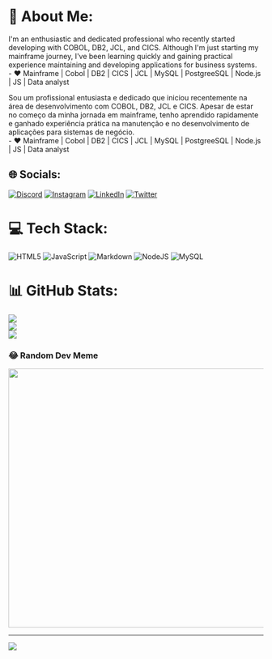 # 💫 About Me:
I'm an enthusiastic and dedicated professional who recently started developing with COBOL, DB2, JCL, and CICS. Although I'm just starting my mainframe journey, I've been learning quickly and gaining practical experience maintaining and developing applications for business systems. <br>- ❤ Mainframe | Cobol | DB2 | CICS | JCL | MySQL | PostgreeSQL | Node.js | JS | Data analyst

Sou um profissional entusiasta e dedicado que iniciou recentemente na área de desenvolvimento com COBOL, DB2, JCL e CICS. Apesar de estar no começo da minha jornada em mainframe, tenho aprendido rapidamente e ganhado experiência prática na manutenção e no desenvolvimento de aplicações para sistemas de negócio. <br>- ❤ Mainframe | Cobol | DB2 | CICS | JCL | MySQL | PostgreeSQL | Node.js | JS | Data analyst


## 🌐 Socials:
[![Discord](https://img.shields.io/badge/Discord-%237289DA.svg?logo=discord&logoColor=white)](htttps://discord.gg/Poseids#5555) [![Instagram](https://img.shields.io/badge/Instagram-%23E4405F.svg?logo=Instagram&logoColor=white)](https://instagram.com/https://www.instagram.com/nOggerini/) [![LinkedIn](https://img.shields.io/badge/LinkedIn-%230077B5.svg?logo=linkedin&logoColor=white)](https://www.linkedin.com/in/marcos-noggerini-369b11192/) [![Twitter](https://img.shields.io/badge/Twitter-%231DA1F2.svg?logo=Twitter&logoColor=white)](https://twitter.com/https://twitter.com/yPoseidonR6) 

# 💻 Tech Stack:
![HTML5](https://img.shields.io/badge/html5-%23E34F26.svg?style=plastic&logo=html5&logoColor=white) ![JavaScript](https://img.shields.io/badge/javascript-%23323330.svg?style=plastic&logo=javascript&logoColor=%23F7DF1E) ![Markdown](https://img.shields.io/badge/markdown-%23000000.svg?style=plastic&logo=markdown&logoColor=white) ![NodeJS](https://img.shields.io/badge/node.js-6DA55F?style=plastic&logo=node.js&logoColor=white) ![MySQL](https://img.shields.io/badge/mysql-%2300f.svg?style=plastic&logo=mysql&logoColor=white)
# 📊 GitHub Stats:
![](https://github-readme-stats.vercel.app/api?username=MarcosNoggerini&theme=midnight-purple&hide_border=false&include_all_commits=false&count_private=false)<br/>
![](https://github-readme-streak-stats.herokuapp.com/?user=MarcosNoggerini&theme=midnight-purple&hide_border=false)<br/>
![](https://github-readme-stats.vercel.app/api/top-langs/?username=MarcosNoggerini&theme=midnight-purple&hide_border=false&include_all_commits=false&count_private=false&layout=compact)

### 😂 Random Dev Meme
<img src="https://random-memer.herokuapp.com/" width="512px"/>

---
[![](https://visitcount.itsvg.in/api?id=MarcosNoggerini&icon=5&color=12)](https://visitcount.itsvg.in)

<!-- Proudly created with GPRM ( https://gprm.itsvg.in ) -->
